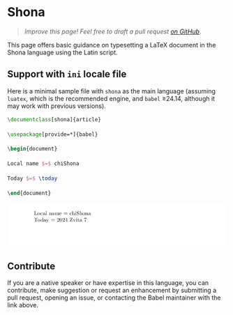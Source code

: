 # Shona

<blockquote>
  <p><em>Improve this page! Feel free to draft a pull request <a href="https://github.com/latex3/babel/tree/docs/docs">on GitHub</a>.</em></p>
</blockquote>

This page offers basic guidance on typesetting a LaTeX document in the
Shona language using the Latin script.

## Support with `ini` locale file

Here is a minimal sample file with `shona` as the main language
(assuming `luatex`, which is the recommended engine, and `babel` ≥24.14,
although it may work with previous versions).

```tex
\documentclass[shona]{article}

\usepackage[provide=*]{babel}

\begin{document}

Local name $=$ chiShona

Today $=$ \today

\end{document}
```

![](../media/locale-shona.png)

## Contribute

If you are a native speaker or have expertise in this language, you can
contribute, make suggestion or request an enhancement by submitting a
pull request, opening an issue, or contacting the Babel maintainer with
the link above.